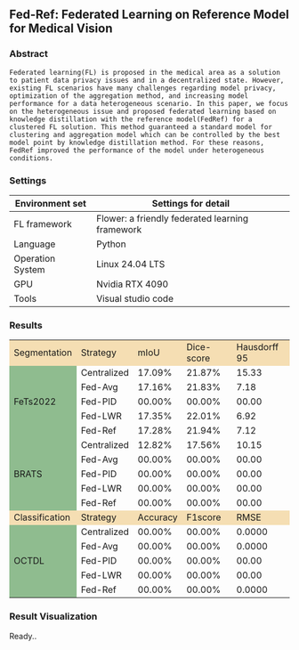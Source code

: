 ﻿## Fed-Ref: Federated Learning on Reference Model for Medical Vision

### Abstract
    Federated learning(FL) is proposed in the medical area as a solution to patient data privacy issues and in a decentralized state. However, existing FL scenarios have many challenges regarding model privacy, optimization of the aggregation method, and increasing model performance for a data heterogeneous scenario. In this paper, we focus on the heterogeneous issue and proposed federated learning based on knowledge distillation with the reference model(FedRef) for a clustered FL solution. This method guaranteed a standard model for clustering and aggregation model which can be controlled by the best model point by knowledge distillation method. For these reasons, FedRef improved the performance of the model under heterogeneous conditions.

### Settings
| Environment set  | Settings for detail                             |
|------------------|-------------------------------------------------|
| FL framework     | Flower: a friendly federated learning framework |
| Language         | Python                                          |
| Operation System | Linux 24.04 LTS                                 |
| GPU              | Nvidia RTX 4090                                 |
| Tools            | Visual studio code                              |

### Results
<table>
    <tr style="background-color:wheat;">
        <td>Segmentation</td>
        <td>Strategy</td>
        <td>mIoU</td>
        <td>Dice-score</td>
        <td>Hausdorff 95</td>
    </tr>
    <tr>
        <td rowspan=5 style="background-color:darkseagreen;">FeTs2022</td>
        <td>Centralized</td>
        <td>17.09%</td>
        <td>21.87%</td>
        <td>15.33</td>
    </tr>
    <tr>
        <td>Fed-Avg</td>
        <td>17.16%</td>
        <td>21.83%</td>
        <td>7.18</td>
    </tr>
    <tr>
        <td>Fed-PID</td>
        <td>00.00%</td>
        <td>00.00%</td>
        <td>00.00</td>
    </tr>
    <tr>
        <td>Fed-LWR</td>
        <td>17.35%</td>
        <td>22.01%</td>
        <td>6.92</td>
    </tr>
    <tr>
        <td>Fed-Ref</td>
        <td>17.28%</td>
        <td>21.94%</td>
        <td>7.12</td>
    </tr>
    <tr>
        <td rowspan=5 style="background-color:darkseagreen;">BRATS</td>
        <td>Centralized</td>
        <td>12.82%</td>
        <td>17.56%</td>
        <td>10.15</td>
    </tr>
    <tr>
        <td>Fed-Avg</td>
        <td>00.00%</td>
        <td>00.00%</td>
        <td>00.00</td>
    </tr>
    <tr>
        <td>Fed-PID</td>
        <td>00.00%</td>
        <td>00.00%</td>
        <td>00.00</td>
    </tr>
    <tr>
        <td>Fed-LWR</td>
        <td>00.00%</td>
        <td>00.00%</td>
        <td>00.00</td>
    </tr>
    <tr>
        <td>Fed-Ref</td>
        <td>00.00%</td>
        <td>00.00%</td>
        <td>00.00</td>
    </tr>
    <tr style="background-color:wheat;">
        <td>Classification</td>
        <td>Strategy</td>
        <td>Accuracy</td>
        <td>F1score</td>
        <td>RMSE</td>
    </tr>
    <tr>
        <td rowspan=5 style="background-color:darkseagreen;">OCTDL</td>
        <td>Centralized</td>
        <td>00.00%</td>
        <td>00.00%</td>
        <td>0.0000</td>
    </tr>
    <tr>
        <td>Fed-Avg</td>
        <td>00.00%</td>
        <td>00.00%</td>
        <td>0.0000</td>
    </tr>
    <tr>
        <td>Fed-PID</td>
        <td>00.00%</td>
        <td>00.00%</td>
        <td>00.00</td>
    </tr>
    <tr>
        <td>Fed-LWR</td>
        <td>00.00%</td>
        <td>00.00%</td>
        <td>00.00</td>
    </tr>
    <tr>
        <td>Fed-Ref</td>
        <td>00.00%</td>
        <td>00.00%</td>
        <td>0.0000</td>
    </tr>
    
</table>

### Result Visualization
Ready..